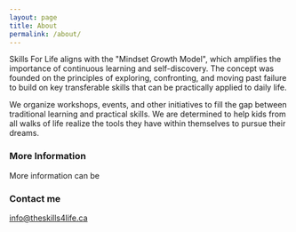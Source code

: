 ```yaml
---
layout: page
title: About
permalink: /about/
---
```


Skills For Life aligns with the "Mindset Growth Model", which amplifies the importance of continuous learning and self-discovery. The concept was founded on the principles of exploring, confronting, and moving past failure to build on key transferable skills that can be practically applied to daily life.

We organize workshops, events, and other initiatives to fill the gap between traditional learning and practical skills. We are determined to help kids from all walks of life realize the tools they have within themselves to pursue their dreams.

### More Information

More information can be

### Contact me

[info@theskills4life.ca](mailto:info@theskills4life.ca)
